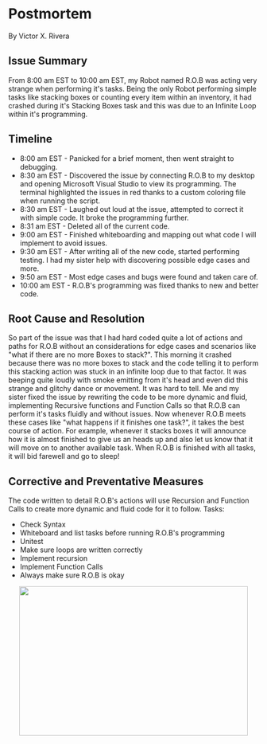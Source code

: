 # Postmortem
By Victor X. Rivera

## Issue Summary
From 8:00 am EST to 10:00 am EST, my Robot named R.O.B was acting very strange when performing it's tasks. Being the only Robot performing simple tasks like stacking boxes or counting every item within an inventory, it had crashed during it's Stacking Boxes task and this was due to an Infinite Loop within it's programming.

## Timeline
- 8:00 am EST - Panicked for a brief moment, then went straight to debugging.
- 8:30 am EST - Discovered the issue by connecting R.O.B to my desktop and opening Microsoft Visual Studio to view its programming. The terminal highlighted the issues in red thanks to a custom coloring file when running the script.
- 8:30 am EST - Laughed out loud at the issue, attempted to correct it with simple code. It broke the programming further.
- 8:31 am EST - Deleted all of the current code.
- 9:00 am EST - Finished whiteboarding and mapping out what code I will implement to avoid issues.
- 9:30 am EST - After writing all of the new code, started performing testing. I had my sister help with discovering possible edge cases and more.
- 9:50 am EST - Most edge cases and bugs were found and taken care of.
- 10:00 am EST - R.O.B's programming was fixed thanks to new and better code.

## Root Cause and Resolution
So part of the issue was that I had hard coded quite a lot of actions and paths for R.O.B without an considerations for edge cases and scenarios like "what if there are no more Boxes to stack?". This morning it crashed because there was no more boxes to stack and the code telling it to perform this stacking action was stuck in an infinite loop due to that factor. It was beeping quite loudly with smoke emitting from it's head and even did this strange and glitchy dance or movement. It was hard to tell.
Me and my sister fixed the issue by rewriting the code to be more dynamic and fluid, implementing Recursive functions and Function Calls so that R.O.B can perform it's tasks fluidly and without issues. Now whenever R.O.B meets these cases like "what happens if it finishes one task?", it takes the best course of action. For example, whenever it stacks boxes it will announce how it is almost finished to give us an heads up and also let us know that it will move on to another available task. When R.O.B is finished with all tasks, it will bid farewell and go to sleep!

## Corrective and Preventative Measures
The code written to detail R.O.B's actions will use Recursion and Function Calls to create more dynamic and fluid code for it to follow.
Tasks:
- Check Syntax
- Whiteboard and list tasks before running R.O.B's programming
- Unitest
- Make sure loops are written correctly
- Implement recursion
- Implement Function Calls
- Always make sure R.O.B is okay

<p align="center">
  <img width="460" height="300" src="https://i.pinimg.com/564x/49/0a/b0/490ab0bbc6a5e127113eb6fb85a7a0aa.jpg">
</p>
